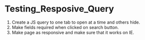 # Testing_Resposive_Query
1. Create a JS query to one tab to open at a time and others hide.
2. Make fields required when clicked on search button. 
3. Make page as responsive and make sure that it works on IE.
